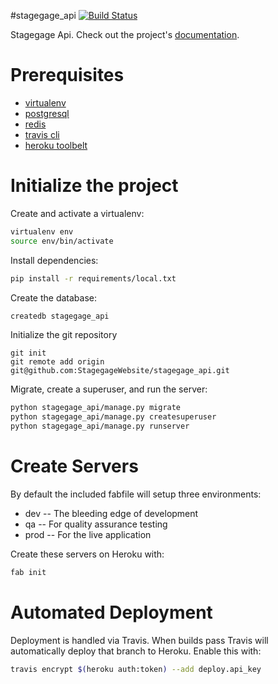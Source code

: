 #stagegage_api
[![Build Status](https://travis-ci.org/StagegageWebsite/stagegage_api.svg?branch=master)](https://travis-ci.org/StagegageWebsite/stagegage_api)

Stagegage Api. Check out the project's [documentation](http://StagegageWebsite.github.io/stagegage_api/).

# Prerequisites 
- [virtualenv](https://virtualenv.pypa.io/en/latest/)
- [postgresql](http://www.postgresql.org/)
- [redis](http://redis.io/)
- [travis cli](http://blog.travis-ci.com/2013-01-14-new-client/)
- [heroku toolbelt](https://toolbelt.heroku.com/)

# Initialize the project
Create and activate a virtualenv:

```bash
virtualenv env
source env/bin/activate
```
Install dependencies:

```bash
pip install -r requirements/local.txt
```
Create the database:

```bash
createdb stagegage_api
```
Initialize the git repository

```
git init
git remote add origin git@github.com:StagegageWebsite/stagegage_api.git
```

Migrate, create a superuser, and run the server:
```bash
python stagegage_api/manage.py migrate
python stagegage_api/manage.py createsuperuser
python stagegage_api/manage.py runserver
```

# Create Servers
By default the included fabfile will setup three environments:

- dev -- The bleeding edge of development
- qa -- For quality assurance testing
- prod -- For the live application

Create these servers on Heroku with:

```bash
fab init
```

# Automated Deployment
Deployment is handled via Travis. When builds pass Travis will automatically deploy that branch to Heroku. Enable this with:
```bash
travis encrypt $(heroku auth:token) --add deploy.api_key
```
